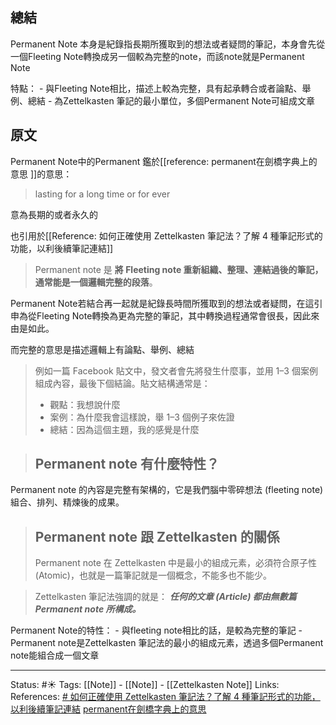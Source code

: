 ## 總結
Permanent Note 本身是紀錄指長期所獲取到的想法或者疑問的筆記，本身會先從一個Fleeting Note轉換成另一個較為完整的note，而該note就是Permanent Note

特點：
	- 與Fleeting Note相比，描述上較為完整，具有起承轉合或者論點、舉例、總結
	- 為Zettelkasten 筆記的最小單位，多個Permanent Note可組成文章
## 原文
Permanent Note中的Permanent 鑑於[[reference: permanent在劍橋字典上的意思 ]]的意思：
> lasting for a long time or for ever

意為長期的或者永久的

也引用於[[Reference: 如何正確使用 Zettelkasten 筆記法？了解 4 種筆記形式的功能，以利後續筆記連結]]
> Permanent note 是 **將 Fleeting note 重新組織、整理、連結過後的筆記，通常能是一個邏輯完整的段落**。

Permanent Note若結合再一起就是紀錄長時間所獲取到的想法或者疑問，在這引申為從Fleeting Note轉換為更為完整的筆記，其中轉換過程通常會很長，因此來由是如此。

而完整的意思是描述邏輯上有論點、舉例、總結

> 例如一篇 Facebook 貼文中，發文者會先將發生什麼事，並用 1–3 個案例組成內容，最後下個結論。貼文結構通常是：
> -   觀點：我想說什麼
> -   案例：為什麼我會這樣說，舉 1–3 個例子來佐證
> -   總結：因為這個主題，我的感覺是什麼



> ## Permanent note 有什麼特性？
Permanent note 的內容是完整有架構的，它是我們腦中零碎想法 (fleeting note) 組合、排列、精煉後的成果。

> ## Permanent note 跟 Zettelkasten 的關係
> Permanent note 在 Zettelkasten 中是最小的組成元素，必須符合原子性 (Atomic)，也就是一篇筆記就是一個概念，不能多也不能少。

> Zettelkasten 筆記法強調的就是：
> **_任何的文章 (Article) 都由無數篇 Permanent note 所構成。_**

Permanent Note的特性：
	- 與fleeting note相比的話，是較為完整的筆記
	-  Permanent note是Zettelkasten 筆記法的最小的組成元素，透過多個Permanent note能組合成一個文章






---
Status: #☀️
Tags:
[[Note]] - [[Note]] - [[Zettelkasten Note]]
Links: 				
References:
[# 如何正確使用 Zettelkasten 筆記法？了解 4 種筆記形式的功能，以利後續筆記連結](https://medium.com/pm的生產力工具箱/如何正確使用-zettelkasten-筆記法-4ff20303ec3e)
[permanent在劍橋字典上的意思](https://dictionary.cambridge.org/us/dictionary/english-chinese-traditional/permanent?q=Permanent)